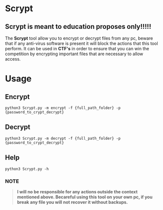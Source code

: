 # Scrypt
## Scrypt is meant to education proposes only!!!!!

The **Scrypt** tool allow you to encrypt or decrypt files from any pc, beware that if any anti-virus software is present it will block the actions that this tool perform.
It can be used in **CTF's** in order to ensure that you can win the competition by encrypting important files that are necessary to allow access.



# Usage
## Encrypt
`python3 Scrypt.py -m encrypt -f {full_path_folder} -p {password_to_crypt_decrypt}`

## Decrypt
`python3 Scrypt.py -m decrypt -f {full_path_folder} -p {password_to_crypt_decrypt}`

## Help
`python3 Scrypt.py -h`


### NOTE
> **I will no be responsible for any actions outside the context mentioned above. Becareful using this tool on your own pc, if you break any file you will not recover it without backups.**
